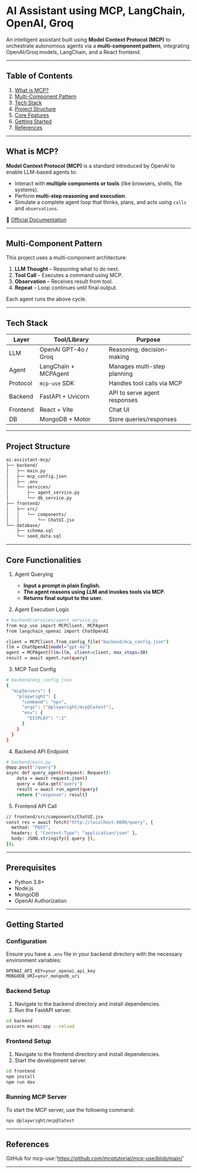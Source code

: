 # AI Assistant using MCP, LangChain, OpenAI, Groq

An intelligent assistant built using **Model Context Protocol (MCP)** to orchestrate autonomous agents via a **multi-component pattern**, integrating OpenAI/Groq models, LangChain, and a React frontend.

---

## Table of Contents
1. [What is MCP?](#what-is-mcp)
2. [Multi-Component Pattern](#multi-component-pattern)
3. [Tech Stack](#tech-stack)
4. [Project Structure](#project-structure)
5. [Core Features](#core-features)
6. [Getting Started](#getting-started)
7. [References](#references)

---

## What is MCP?

**Model Context Protocol (MCP)** is a standard introduced by OpenAI to enable LLM-based agents to:

- Interact with **multiple components or tools** (like browsers, shells, file systems).
- Perform **multi-step reasoning and execution**.
- Simulate a complete agent loop that thinks, plans, and acts using `calls` and `observations`.

🔗 [Official Documentation](https://platform.openai.com/docs/mcp)

---

## Multi-Component Pattern

This project uses a multi-component architecture:

1. **LLM Thought** – Reasoning what to do next.
2. **Tool Call** – Executes a command using MCP.
3. **Observation** – Receives result from tool.
4. **Repeat** – Loop continues until final output.

Each agent runs the above cycle.

---

## Tech Stack

| Layer | Tool/Library | Purpose |
|-------|--------------|---------|
| LLM | OpenAI GPT-4o / Groq | Reasoning, decision-making |
| Agent | LangChain + MCPAgent | Manages multi-step planning |
| Protocol | `mcp-use` SDK | Handles tool calls via MCP |
| Backend | FastAPI + Uvicorn | API to serve agent responses |
| Frontend | React + Vite | Chat UI |
| DB | MongoDB + Motor | Store queries/responses |

---

## Project Structure

```bash
ai-assistant-mcp/
├── backend/
│   ├── main.py
│   ├── mcp_config.json
│   ├── .env
│   └── services/
│       ├── agent_service.py
│       └── db_service.py
├── frontend/
│   ├── src/
│   │   └── components/
│   │       └── ChatUI.jsx
└── database/
    ├── schema.sql
    └── seed_data.sql
```
---

## Core Functionalities

1. Agent Querying
    - **Input a prompt in plain English.**
    - **The agent reasons using LLM and invokes tools via MCP.**
    - **Returns final output to the user.**

2. Agent Execution Logic
```bash
# backend/services/agent_service.py
from mcp_use import MCPClient, MCPAgent
from langchain_openai import ChatOpenAI

client = MCPClient.from_config_file("backend/mcp_config.json")
llm = ChatOpenAI(model="gpt-4o")
agent = MCPAgent(llm=llm, client=client, max_steps=30)
result = await agent.run(query)
```

3. MCP Tool Config
```bash
# backend/mcp_config.json
{
  "mcpServers": {
    "playwright": {
      "command": "npx",
      "args": ["@playwright/mcp@latest"],
      "env": {
        "DISPLAY": ":1"
      }
    }
  }
}
```

4. Backend API Endpoint
```bash
# backend/main.py
@app.post("/query")
async def query_agent(request: Request):
    data = await request.json()
    query = data.get("query")
    result = await run_agent(query)
    return {"response": result}
```
5. Frontend API Call
```bash
// frontend/src/components/ChatUI.jsx
const res = await fetch("http://localhost:8000/query", {
  method: "POST",
  headers: { "Content-Type": "application/json" },
  body: JSON.stringify({ query }),
});
```
---
## Prerequisites

- Python 3.8+
- Node.js
- MongoDB
- OpenAI Authorization
---


## Getting Started

### Configuration

Ensure you have a `.env` file in your backend directory with the necessary environment variables:

```plaintext
OPENAI_API_KEY=your_openai_api_key
MONGODB_URI=your_mongodb_uri
```

### Backend Setup

1. Navigate to the backend directory and install dependencies.
2. Run the FastAPI server.
```bash
cd backend
uvicorn main\:app --reload
```

### Frontend Setup

1. Navigate to the frontend directory and install dependencies.
2. Start the development server.
```bash
cd frontend
npm install
npm run dev
```

### Running MCP Server

To start the MCP server, use the following command:
```bash
npx @playwright/mcp@latest
```
---

##  References
GitHub for mcp-use:'https://github.com/mcptutorial/mcp-use/blob/main/'

---



